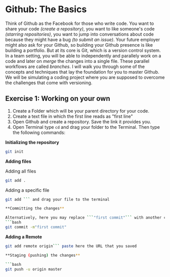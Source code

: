 # Github: The Basics

Think of Github as the Facebook for those who write code. You want to share your code _(create a repository)_, you want to like someone's code _(starring repositories)_, you want to jump into conversations about code because they might have a bug _(to submit an issue)_. Your future employer might also ask for your Github, so building your Github presence is like building a portfolio. But at its core is Git, which is a version control system. In a team setting, you will be able to independently and parallely work on a code and later on _merge_ the changes into a single file. These parallel workflows are called _branches_. I will walk you through some of the concepts and techniques that lay the foundation for you to master Github. We will be simulating a coding project where you are supposed to overcome the challenges that come with versioning.

## Exercise 1: Working on your own

1. Create a Folder which will be your parent directory for your code.
2. Create a text file in which the first line reads as "first line"
3. Open Github and create a repository. Save the link it provides you.
4. Open Terminal type ```cd``` and drag your folder to the Terminal. Then type the following commands:

**Initializing the repository**

```bash
git init
```

**Adding files**

Adding all files
```bash
git add .
```
Adding a specific file
```bash
git add ``` and drag your file to the terminal

**Committing the changes**

Alternatively, here you may replace ```"first commit"``` with another commit message. It helps you to see what were the last updates you made to the files.
```bash
git commit -m"first commit"
```

**Adding a Remote**

```bash
git add remote origin``` paste here the URL that you saved

**Staging (pushing) the changes**

```bash
git push -u origin master
```


